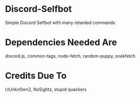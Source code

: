 # Discord-Selfbot
Simple Discord Selfbot with many retarded commands

# Dependencies Needed Are
discord.js,
common-tags,
node-fetch,
random-puppy,
snekfetch
# Credits Due To 
LtUnkn0wn2, NoSightz, stupid quackers
